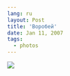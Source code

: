 ```yaml
---
lang: ru
layout: Post
title: 'Воробей'
date: Jan 11, 2007
tags:
  - photos
---
```


![](http://wow.sapegin.me/0L283m0o3E2C/Sapegin-Artem-20D-2007-01-03-265-6546.jpg)
